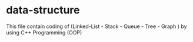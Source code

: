 # data-structure
This file contain coding of (Linked-List - Stack - Queue - Tree - Graph ) by using C++ Programming (OOP)
